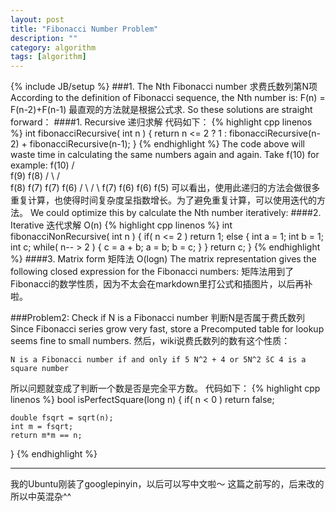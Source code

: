 ```yaml
---
layout: post
title: "Fibonacci Number Problem"
description: ""
category: algorithm
tags: [algorithm]
---
```

{% include JB/setup %}
###1. The Nth Fibonacci number 求费氏数列第N项
According to the definition of Fibonacci sequence, the Nth number is:
	F(n) = F(n-2)+F(n-1)
最直观的方法就是根据公式求.
So these solutions are straight forward：
####1. Recursive  递归求解
代码如下：
{% highlight cpp linenos %}
int fibonacciRecursive( int n )
{
	return n <= 2 ? 1 : fibonacciRecursive(n-2) + fibonacciRecursive(n-1);
}
{% endhighlight %}
The code above will waste time in calculating the same numbers again and again. Take f(10) for example:
                 f(10)
               /       \
            f(9)         f(8)
          /     \       /    \
       f(8)     f(7)  f(7)   f(6)
      /   \     /   \ 
   f(7)  f(6)  f(6) f(5)
可以看出，使用此递归的方法会做很多重复计算，也使得时间复杂度呈指数增长。为了避免重复计算，可以使用迭代的方法。
We could optimize this by calculate the Nth number iteratively:
####2. Iterative 迭代求解 O(n)
{% highlight cpp linenos %}
int fibonacciNonRecursive( int n )
{
	if( n <= 2 ) return 1;
	else
	{
		int a = 1;
		int b = 1;
		int c;
		while( n-- > 2 )
		{
			c = a + b;
			a = b;
			b = c;
		}
	}
	return c;
}
{% endhighlight %}
####3. Matrix form 矩阵法 O(logn)
The matrix representation gives the following closed expression for the Fibonacci numbers:
矩阵法用到了Fibonacci的数学性质，因为不太会在markdown里打公式和插图片，以后再补啦。

###Problem2: Check if N is a Fibonacci number 判断N是否属于费氏数列
Since Fibonacci series grow very fast, store a Precomputed table for lookup seems fine to small numbers.
然后，wiki说费氏数列的数有这个性质：
```
N is a Fibonacci number if and only if 5 N^2 + 4 or 5N^2 šC 4 is a square number
```
所以问题就变成了判断一个数是否是完全平方数。
代码如下：
{% highlight cpp linenos %}
bool isPerfectSquare(long n)
{
	if( n < 0 )
		return false;

	double fsqrt = sqrt(n);
	int m = fsqrt;
	return m*m == n;
}
{% endhighlight %}



-----------------------------------------------
我的Ubuntu刚装了googlepinyin，以后可以写中文啦～
这篇之前写的，后来改的所以中英混杂^^
